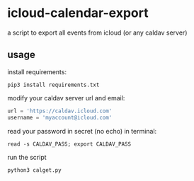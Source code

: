 # icloud-calendar-export
a script to export all events from icloud (or any caldav server)

## usage

install requirements:

`pip3 install requirements.txt`

modify your caldav server url and email:

```py
url = 'https://caldav.icloud.com'
username = 'myaccount@icloud.com'
```

read your password in secret (no echo) in terminal:

`read -s CALDAV_PASS; export CALDAV_PASS`

run the script

`python3 calget.py`
